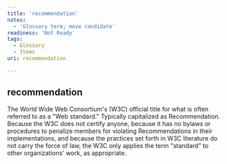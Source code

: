 ```yaml
---
title: 'recommendation'
notes:
  - 'Glossary term; move candidate'
readiness: 'Not Ready'
tags:
  - Glossary
  - Items
uri: recommendation

---
```

## recommendation

The World Wide Web Consortium's (W3C) official title for what is often referred to as a "Web standard." Typically capitalized as Recommendation. Because the W3C does not certify anyone, because it has no bylaws or procedures to penalize members for violating Recommendations in their implementations, and because the practices set forth in W3C literature do not carry the force of law, the W3C only applies the term "standard" to other organizations' work, as appropriate.

